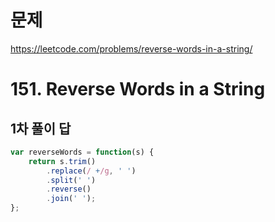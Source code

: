 # 문제
https://leetcode.com/problems/reverse-words-in-a-string/

# 151. Reverse Words in a String

## 1차 풀이 답
``` javascript
var reverseWords = function(s) {
    return s.trim()
        .replace(/ +/g, ' ')
        .split(' ')
        .reverse()
        .join(' ');
};
```
